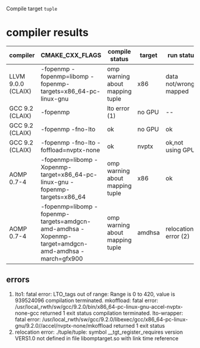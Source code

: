 Compile target `tuple`

# compiler results
|compiler|CMAKE_CXX_FLAGS|compile status|target|run status|
|---|---|---|---|---|
|LLVM 9.0.0 (CLAIX)|-fopenmp -fopenmp=libomp -fopenmp-targets=x86_64-pc-linux-gnu|omp warning about mapping tuple|x86|data not/wrongly mapped|
|GCC 9.2 (CLAIX)|-fopenmp|lto error (1)|no GPU|--|
|GCC 9.2 (CLAIX)|-fopenmp -fno-lto|ok|no GPU|ok |
|GCC 9.2 (CLAIX)|-fopenmp -fno-lto -foffload=nvptx-none|ok|nvptx|ok,not using GPU|
|AOMP 0.7-4| -fopenmp=libomp -Xopenmp-target=x86_64-pc-linux-gnu -fopenmp-targets=x86_64 |omp warning about mapping tuple|x86|ok|
|AOMP 0.7-4|-fopenmp=libomp -fopenmp-targets=amdgcn-amd-amdhsa -Xopenmp-target=amdgcn-amd-amdhsa -march=gfx900|omp warning about mapping tuple|amdhsa|relocation error (2)|

## errors

1. lto1: fatal error: LTO_tags out of range: Range is 0 to 420, value is
   939524096
   compilation terminated.
   mkoffload: fatal error:
   /usr/local_rwth/sw/gcc/9.2.0/bin/x86_64-pc-linux-gnu-accel-nvptx-none-gcc
   returned 1 exit status
   compilation terminated.
   lto-wrapper: fatal error:
   /usr/local_rwth/sw/gcc/9.2.0/libexec/gcc/x86_64-pc-linux-gnu/9.2.0//accel/nvptx-none/mkoffload
   returned 1 exit status
2. relocation error: ./tuple/tuple: symbol
   __tgt_register_requires version VERS1.0 not defined in file libomptarget.so with
   link time reference
